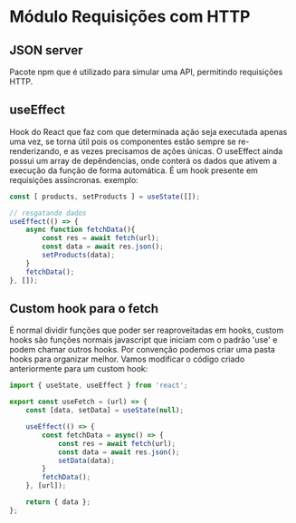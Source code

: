 # Módulo Requisições com HTTP

## JSON server

Pacote npm que é utilizado para simular uma API, permitindo requisições HTTP.

## useEffect

Hook do React que faz com que determinada ação seja executada apenas uma vez, se torna útil pois os componentes estão sempre se re-renderizando, e as vezes precisamos de ações únicas. O useEffect ainda possui um array de depêndencias, onde conterá os dados que ativem a execução da função de forma automática. É um hook presente em requisições assíncronas. exemplo:

```js
const [ products, setProducts ] = useState([]);

// resgatando dados
useEffect(() => {
    async function fetchData(){
        const res = await fetch(url);
        const data = await res.json();
        setProducts(data);
    }
    fetchData();
}, []);
```

## Custom hook para o fetch

É normal dividir funções que poder ser reaproveitadas em hooks, custom hooks são funções normais javascript que iniciam com o padrão 'use' e podem chamar outros hooks. Por convenção podemos criar uma pasta hooks para organizar melhor. Vamos modificar o código criado anteriormente para um custom hook:

```js
import { useState, useEffect } from 'react';

export const useFetch = (url) => {
    const [data, setData] = useState(null);

    useEffect(() => {
        const fetchData = async() => {
            const res = await fetch(url);
            const data = await res.json();
            setData(data);
        }
        fetchData();
    }, [url]);

    return { data };
};
```
